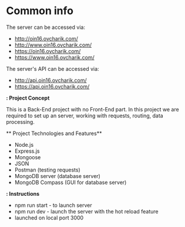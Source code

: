 # Common info

The server can be accessed via:
- http://oin16.ovcharik.com/
- http://www.oin16.ovcharik.com/
- https://oin16.ovcharik.com/
- https://www.oin16.ovcharik.com/

The server's API can be accessed via:
- http://api.oin16.ovcharik.com/
- https://api.oin16.ovcharik.com/

**: Project Concept**

This is a Back-End project with no Front-End part.
In this project we are required to set up an server, working with requests, routing, data processing.

** Project Technologies and Features**

- Node.js
- Express.js
- Mongoose
- JSON
- Postman (testing requests)
- MongoDB server (database server)
- MongoDB Compass (GUI for database server)

**: Instructions**

- npm run start - to launch server
- npm run dev - launch the server with the hot reload feature
- launched on local port 3000
